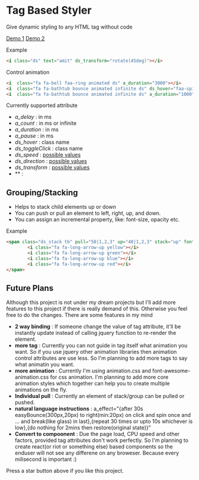 # Tag Based Styler
Give dynamic styling to any HTML tag without code

[Demo 1](https://amitguptagwl.github.io/tag-based-styler/index.html)
[Demo 2](https://amitguptagwl.github.io/tag-based-styler/animations.html)


Example

```html
<i class="ds" text="amit" ds_transform="rotate(45deg)"></i>
```

Control animation

```html
<i  class="fa fa-bell faa-ring animated ds" a_duration="3000"></i>
<i  class="fa fa-bathtub bounce animated infinite ds" ds_hover="faa-spin"></i>
<i  class="fa fa-bathtub bounce animated infinite ds" a_duration="1000" a_pause="2000"></i>
```

Currently supported attribute

* *a_delay* : in ms
* *a_count* : in ms or infinite
* *a_duration* : in ms
* *a_pause* : in ms
* *ds_hover* : class name
* *ds_toggleClick* : class name
* *ds_speed* : [possible values](http://www.w3schools.com/cssref/css3_pr_animation-timing-function.asp)
* *ds_direction* : [possible values](http://www.w3schools.com/cssref/css3_pr_animation-direction.asp)
* *ds_transform* : [possible values](http://www.w3schools.com/cssref/css3_pr_transform.asp)
* ** : 

## Grouping/Stacking
* Helps to stack child elements up or down
* You can push or pull an element to left, right, up, and down.
* You can assign an incremental property, like: font-size, opacity etc.

Example
```html
<span class="ds_stack tb" pull="50|1,2,3" up="40|1,2,3" stack="up" font-size="1,4">
		<i class="fa fa-long-arrow-up yellow"></i>
		<i class="fa fa-long-arrow-up green"></i>
		<i class="fa fa-long-arrow-up blue"></i>
		<i class="fa fa-long-arrow-up red"></i>
</span>
```


## Future Plans
Although this project is not under my dream projects but I'll add more features to this project if there is really demand of this. Otherwise you feel free to do the changes. There are some features in my mind

* **2 way binding** : If someone change the value of tag attribute, it'll be instantly update instead of calling jquery function to re-render the element.
* **more tag** : Currently you can not guide in tag itself what animation you want. So if you use jquery other animation libraries then animation control attributes are use less. So I'm planning to add more tags to say what animatin you want.
* **more animation** : Currently I'm using animation.css and font-awesome-animation.css for css animation. I'm planning to add more core animation styles which together can help you to create multiple animations on the fly.
* **Individual pull** : Currently an element of stack/group can be pulled or pushed.
* **natural language instructions** : a_effect="{after 30s easyBounce(300px,20px) to right(min:20px) on click and spin once and ... and break(like glass) in last},{repeat 30 times or upto 10s whichever is low},{do nothing for 2mins then restore(original state)}" 
* **Convert to compoonent** : Due the page load, CPU speed and other factors, provided tag attributes don't work perfectly. So I'm planning to create react(or riot or something else) based components so the enduser will not see any differene on any broweser. Because every milisecond is important :)

Press a star button above if you like this project.
